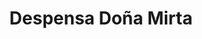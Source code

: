 ---
title: "Despensa Doña Mirta"
url: /san-fernando-del-valle-de-catamarca/despensa-dona-mirta/
shop: quiosco
---